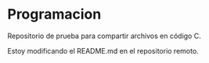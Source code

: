 # Programacion
Repositorio de prueba para compartir archivos en código C.

Estoy modificando el README.md en el repositorio  remoto.
